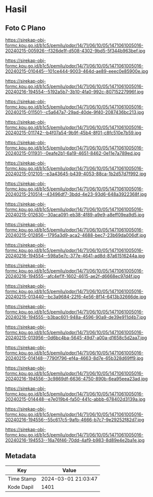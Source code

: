 # Hasil

## Foto C Plano

https://sirekap-obj-formc.kpu.go.id/b1c5/pemilu/pdpr/14/71/06/10/05/1471061005016-20240215-005926--f326de1f-d508-4302-9bd5-5f344b963bef.jpg

https://sirekap-obj-formc.kpu.go.id/b1c5/pemilu/pdpr/14/71/06/10/05/1471061005016-20240215-010445--101ce444-9003-464d-ae89-eeec0e85900e.jpg

https://sirekap-obj-formc.kpu.go.id/b1c5/pemilu/pdpr/14/71/06/10/05/1471061005016-20240216-194554--5192a5b7-3b10-4fa0-992c-80715227996f.jpg

https://sirekap-obj-formc.kpu.go.id/b1c5/pemilu/pdpr/14/71/06/10/05/1471061005016-20240215-011501--c5a647a7-29ad-40de-9f40-2087436bc213.jpg

https://sirekap-obj-formc.kpu.go.id/b1c5/pemilu/pdpr/14/71/06/10/05/1471061005016-20240215-011742--b4f07a54-9b9f-45b4-8f01-c8fc510e7b59.jpg

https://sirekap-obj-formc.kpu.go.id/b1c5/pemilu/pdpr/14/71/06/10/05/1471061005016-20240215-011931--0eafe2b1-6a19-4651-8462-0e11e7a789ed.jpg

https://sirekap-obj-formc.kpu.go.id/b1c5/pemilu/pdpr/14/71/06/10/05/1471061005016-20240215-012105--e3a43645-b439-4053-88ca-1b2d57d7f992.jpg

https://sirekap-obj-formc.kpu.go.id/b1c5/pemilu/pdpr/14/71/06/10/05/1471061005016-20240215-210514--43496df7-3bdd-4e23-93d6-648a3922368f.jpg

https://sirekap-obj-formc.kpu.go.id/b1c5/pemilu/pdpr/14/71/06/10/05/1471061005016-20240215-012630--30aca091-eb38-4f89-a9e9-a8eff09ea9d5.jpg

https://sirekap-obj-formc.kpu.go.id/b1c5/pemilu/pdpr/14/71/06/10/05/1471061005016-20240215-012856--1795a3d9-aca2-4688-bec7-23b69da006df.jpg

https://sirekap-obj-formc.kpu.go.id/b1c5/pemilu/pdpr/14/71/06/10/05/1471061005016-20240216-194554--598a5e7c-377e-4641-ad8d-87a61516244a.jpg

https://sirekap-obj-formc.kpu.go.id/b1c5/pemilu/pdpr/14/71/06/10/05/1471061005016-20240216-194555--afc4ef1f-1602-4615-ae2f-d6668ec97d4f.jpg

https://sirekap-obj-formc.kpu.go.id/b1c5/pemilu/pdpr/14/71/06/10/05/1471061005016-20240215-013440--bc3a9684-22f6-4e56-8f14-6413b32666de.jpg

https://sirekap-obj-formc.kpu.go.id/b1c5/pemilu/pdpr/14/71/06/10/05/1471061005016-20240216-194555--b3bac601-948a-4596-90a9-de39e911d4b7.jpg

https://sirekap-obj-formc.kpu.go.id/b1c5/pemilu/pdpr/14/71/06/10/05/1471061005016-20240215-013956--0d6bc4ba-5645-49d7-a00a-d1658c5d2aa7.jpg

https://sirekap-obj-formc.kpu.go.id/b1c5/pemilu/pdpr/14/71/06/10/05/1471061005016-20240215-014148--7790f796-ef4a-4663-8d7e-65b328d69ff9.jpg

https://sirekap-obj-formc.kpu.go.id/b1c5/pemilu/pdpr/14/71/06/10/05/1471061005016-20240216-194556--3c9869df-6636-4750-890b-6ea95eea23ad.jpg

https://sirekap-obj-formc.kpu.go.id/b1c5/pemilu/pdpr/14/71/06/10/05/1471061005016-20240215-014448--e7e019b4-fa50-441c-abbb-678402d3139a.jpg

https://sirekap-obj-formc.kpu.go.id/b1c5/pemilu/pdpr/14/71/06/10/05/1471061005016-20240216-194556--55c617c5-9afb-4666-b7c7-9e29252f82d7.jpg

https://sirekap-obj-formc.kpu.go.id/b1c5/pemilu/pdpr/14/71/06/10/05/1471061005016-20240216-194553--16a76f46-70dd-4af9-b983-8d89e4e2ba1e.jpg


## Metadata

| Key        | Value               |
| ---------- | ------------------- |
| Time Stamp | 2024-03-01 21:03:47 |
| Kode Dapil | 1401                |



